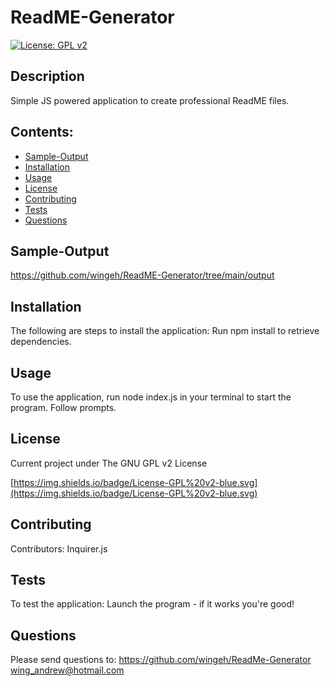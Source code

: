 # ReadME-Generator
  [![License: GPL v2](https://img.shields.io/badge/License-GPL%20v2-blue.svg)](https://img.shields.io/badge/License-GPL%20v2-blue.svg)

## Description
  Simple JS powered application to create professional ReadME files.

## Contents: 
   * [Sample-Output](##Sample-Output)
   * [Installation](##Installation)
   * [Usage](##Usage)
   * [License](##License)
   * [Contributing](##Contributing)
   * [Tests](##Tests)
   * [Questions](##Questions)

## Sample-Output 
  https://github.com/wingeh/ReadME-Generator/tree/main/output
  
## Installation
   The following are steps to install the application: Run npm install to retrieve dependencies.

## Usage 
   To use the application, run node index.js in your terminal to start the program. Follow prompts.

## License 
   Current project under The GNU GPL v2 License
  
   [https://img.shields.io/badge/License-GPL%20v2-blue.svg](https://img.shields.io/badge/License-GPL%20v2-blue.svg)

## Contributing
  Contributors: Inquirer.js

## Tests
  To test the application: Launch the program - if it works you're good!

## Questions
  Please send questions to:
  https://github.com/wingeh/ReadMe-Generator
  wing_andrew@hotmail.com 
